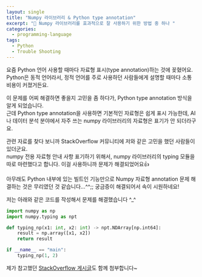 ```yaml
---
layout: single
title: "Numpy 라이브러리 & Python type annotation"
excerpt: "🧐 Numpy 라이브러리를 효과적으로 잘 사용하기 위한 방법 중 하나 "
categories:
  - programming-language
tags:
  - Python
  - Trouble Shooting
---
```

요즘 Python 언어 사용할 때마다 자료형 표시(type annotation)하는 것에 꽂혔어요.  
Python은 동적 언어라서, 정적 언어를 주로 사용하던 사람들에게 설명할 때마다 소통 비용이 커졌거든요.  
  
이 문제를 어찌 해결하면 좋을지 고민을 좀 하다가, Python type annotation 방식을 알게 되었습니다.  
근데 Python type annotation을 사용하면 기본적인 자료형은 쉽게 표시 가능한데, AI나 데이터 분석 분야에서 자주 쓰는 numpy 라이브러리의 자료형은 표기가 안 되더라구요.  

관련 자료를 찾다 보니까 StackOverflow 커뮤니티에 저와 같은 고민을 했던 사람들이 있더군요.  
numpy 전용 자료형 안내 사항 표기하기 위해서, numpy 라이브러리의 typing 모듈을 따로 마련했다고 합니다.
이걸 사용하니까 문제가 해결되었어요👍  
  
아무래도 Python 내부에 있는 빌트인 기능만으로 Numpy 자료형 annotation 문제 해결하는 것은 무리였던 것 같습니다...^^;;
궁금증이 해결되어서 속이 시원하네요!
  
저는 아래와 같은 코드를 작성해서 문제를 해결했습니다 ^_^
  
```python
import numpy as np
import numpy.typing as npt

def typing_np(x1: int, x2: int) -> npt.NDArray[np.int64]:
    result = np.array([x1, x2])
    return result

if __name__ == "main":
    typing_np(1, 2)
```

제가 참고했던 <a href="https://stackoverflow.com/questions/35673895/type-hinting-annotation-pep-484-for-numpy-ndarray" target="_blank">StackOverflow 게시글</a>도 함께 첨부합니다~
